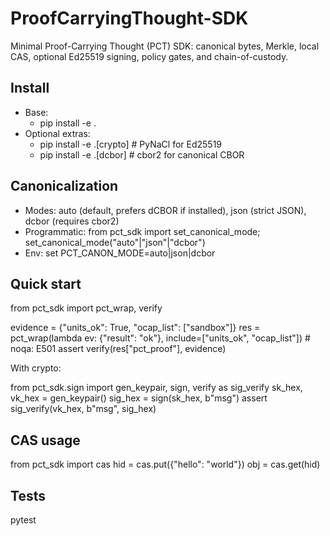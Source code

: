 # ProofCarryingThought-SDK

Minimal Proof-Carrying Thought (PCT) SDK: canonical bytes, Merkle, local CAS, optional Ed25519 signing, policy gates, and chain-of-custody.

## Install

- Base:
	- pip install -e .
- Optional extras:
	- pip install -e .[crypto]  # PyNaCl for Ed25519
	- pip install -e .[dcbor]   # cbor2 for canonical CBOR

## Canonicalization

- Modes: auto (default, prefers dCBOR if installed), json (strict JSON), dcbor (requires cbor2)
- Programmatic: from pct_sdk import set_canonical_mode; set_canonical_mode("auto"|"json"|"dcbor")
- Env: set PCT_CANON_MODE=auto|json|dcbor

## Quick start

from pct_sdk import pct_wrap, verify

evidence = {"units_ok": True, "ocap_list": ["sandbox"]}
res = pct_wrap(lambda ev: {"result": "ok"}, include=["units_ok", "ocap_list"])  # noqa: E501
assert verify(res["pct_proof"], evidence)

With crypto:

from pct_sdk.sign import gen_keypair, sign, verify as sig_verify
sk_hex, vk_hex = gen_keypair()
sig_hex = sign(sk_hex, b"msg")
assert sig_verify(vk_hex, b"msg", sig_hex)

## CAS usage

from pct_sdk import cas
hid = cas.put({"hello": "world"})
obj = cas.get(hid)

## Tests

pytest
